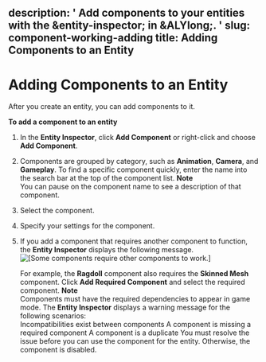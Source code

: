 description: ' Add components to your entities with the &entity-inspector; in &ALYlong;. '
slug: component-working-adding
title: Adding Components to an Entity
---
# Adding Components to an Entity<a name="component-working-adding"></a>

After you create an entity, you can add components to it\. 

**To add a component to an entity**

1. In the **Entity Inspector**, click **Add Component** or right\-click and choose **Add Component**\.

1. Components are grouped by category, such as **Animation**, **Camera**, and **Gameplay**\. To find a specific component quickly, enter the name into the search bar at the top of the component list\. 
**Note**  
You can pause on the component name to see a description of that component\. 

1. Select the component\. 

1. Specify your settings for the component\.

1. If you add a component that requires another component to function, the **Entity Inspector** displays the following message\.  
![\[Some components require other components to work.\]](/images/component/component-working-adding.png)

   For example, the **Ragdoll** component also requires the **Skinned Mesh** component\. Click **Add Required Component** and select the required component\.
**Note**  
Components must have the required dependencies to appear in game mode\. The **Entity Inspector** displays a warning message for the following scenarios:  
Incompatibilities exist between components
A component is missing a required component
A component is a duplicate
You must resolve the issue before you can use the component for the entity\. Otherwise, the component is disabled\.